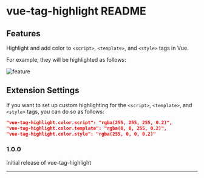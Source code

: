 # vue-tag-highlight README


## Features

Highlight and add color to `<script>`, `<template>`, and `<style>` tags in Vue.

For example, they will be highlighted as follows:

![feature](https://github.com/taiiii123/vue-tag-highlight/assets/70006535/80ea0959-39e3-4c5c-a7ec-d17e44c17e6f)

## Extension Settings

If you want to set up custom highlighting for the `<script>`, `<template>`, and `<style>` tags, you can do so as follows:

```Json:settings.json
"vue-tag-highlight.color.script": "rgba(255, 255, 255, 0.2)",
"vue-tag-highlight.color.template": "rgba(0, 0, 255, 0.2)",
"vue-tag-highlight.color.style": "rgba(255, 0, 0, 0.2)"
```



### 1.0.0

Initial release of vue-tag-highlight

---